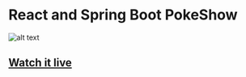 # React and Spring Boot PokeShow

![alt text](https://user-images.githubusercontent.com/62385965/147589944-efd063fa-ba05-4d61-9da3-69eb62437035.PNG)

## [Watch it live](https://spring-poke-show.herokuapp.com/#/)
